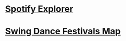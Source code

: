 # [Spotify Explorer]('https://dnunessandro.github.io/spotify-explorer/')
# [Swing Dance Festivals Map]('https://dnunessandro.github.io/swing-dance-festivals-map/')
